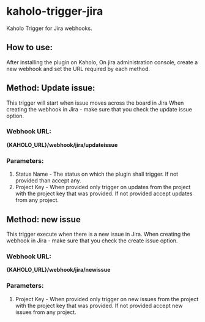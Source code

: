 # kaholo-trigger-jira
Kaholo Trigger for Jira webhooks.

## How to use:
After installing the plugin on Kaholo,
On jira administration console, create a new webhook and set the URL required by each method.

## Method: Update issue:
This trigger will start when issue moves across the board in Jira
When creating the webhook in Jira - make sure that you check the update issue option.

### Webhook URL:
**{KAHOLO_URL}/webhook/jira/updateissue**

### Parameters:
1) Status Name - The status on which the plugin shall trigger. If not provided than accept any.
2) Project Key - When provided only trigger on updates from the project with the project key that was provided. 
    If not provided accept updates from any project.

## Method: new issue
This trigger execute when there is a new issue in Jira.
When creating the webhook in Jira - make sure that you check the create issue option.

### Webhook URL:
**{KAHOLO_URL}/webhook/jira/newissue**

### Parameters:
1) Project Key - When provided only trigger on new issues from the project with the project key that was provided. 
    If not provided accept new issues from any project.
